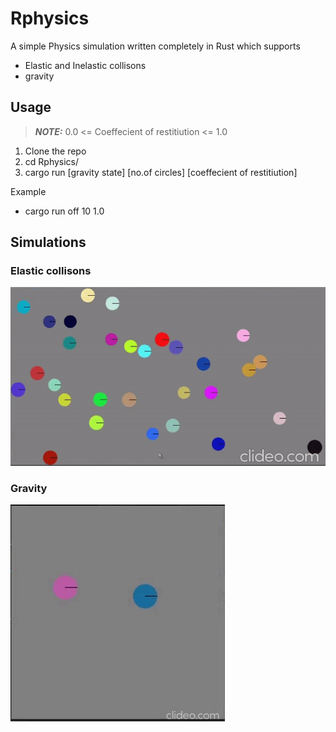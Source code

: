 # Rphysics
A simple Physics simulation written completely in Rust which supports
* Elastic and Inelastic collisons
* gravity

## Usage

> **_NOTE:_**  0.0 <= Coeffecient of restitiution <= 1.0

1. Clone the repo
2. cd Rphysics/
3. cargo run [gravity state] [no.of circles] [coeffecient of restitiution]

Example 

* cargo run off 10 1.0

## Simulations

### Elastic collisons
![Elastic Collisons](/gifs/collision.gif)
### Gravity
![Gravity](/gifs/gravity.gif)
